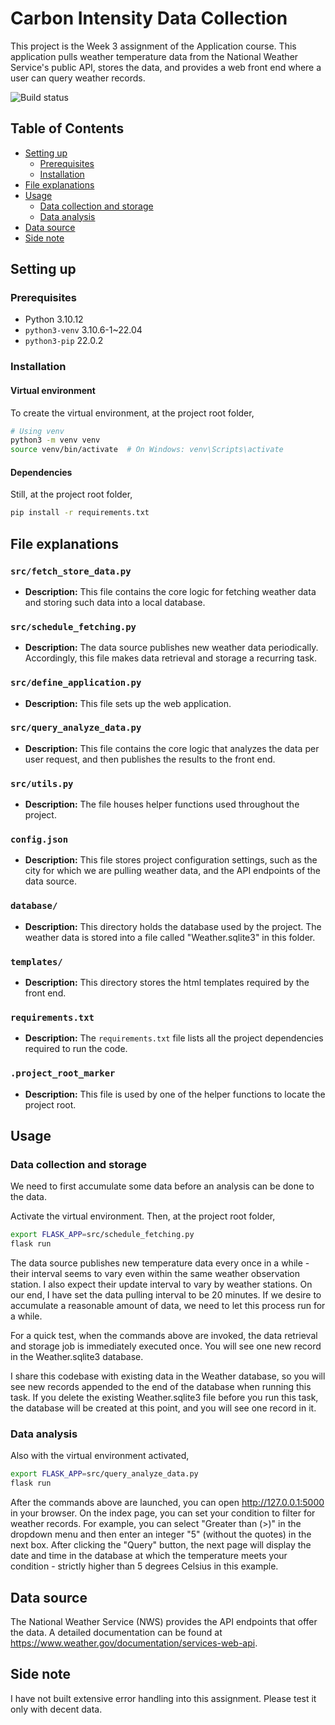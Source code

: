 # Carbon Intensity Data Collection

This project is the Week 3 assignment of the Application course. This application pulls weather temperature data from the National Weather Service's public API, stores the data, and provides a web front end where a user can query weather records. 

![Build status](https://github.com/EnergizeStatistics/capstone-csca5028/actions/workflows/python-app.yml/badge.svg)

## Table of Contents

- [Setting up](#setting-up)
  - [Prerequisites](#prerequisites)
  - [Installation](#installation)
- [File explanations](#file-explanations)
- [Usage](#usage)
  - [Data collection and storage](#data-collection-and-storage)
  - [Data analysis](#data-analysis)
- [Data source](#data-source)
- [Side note](#side-note)

## Setting up 

### Prerequisites
- Python 3.10.12
- `python3-venv` 3.10.6-1~22.04
- `python3-pip` 22.0.2

### Installation

#### Virtual environment
To create the virtual environment, at the project root folder,
```bash
# Using venv
python3 -m venv venv
source venv/bin/activate  # On Windows: venv\Scripts\activate
```

#### Dependencies
Still, at the project root folder,
```bash
pip install -r requirements.txt
```
## File explanations

### `src/fetch_store_data.py`

- **Description:** This file contains the core logic for fetching weather data and storing such data into a local database.

### `src/schedule_fetching.py`

- **Description:** The data source publishes new weather data periodically. Accordingly, this file makes data retrieval and storage a recurring task. 

### `src/define_application.py`

- **Description:** This file sets up the web application.

### `src/query_analyze_data.py`

- **Description:** This file contains the core logic that analyzes the data per user request, and then publishes the results to the front end. 

### `src/utils.py`

- **Description:** The file houses helper functions used throughout the project.

### `config.json`

- **Description:** This file stores project configuration settings, such as the city for which we are pulling weather data, and the API endpoints of the data source.

### `database/`

- **Description:** This directory holds the database used by the project. The weather data is stored into a file called "Weather.sqlite3" in this folder. 

### `templates/`

- **Description:** This directory stores the html templates required by the front end. 

### `requirements.txt`

- **Description:** The `requirements.txt` file lists all the project dependencies required to run the code.

### `.project_root_marker`

- **Description:** This file is used by one of the helper functions to locate the project root. 

## Usage
### Data collection and storage
We need to first accumulate some data before an analysis can be done to the data. 

Activate the virtual environment. Then, at the project root folder,
```bash
export FLASK_APP=src/schedule_fetching.py
flask run
```
The data source publishes new temperature data every once in a while - their interval seems to vary even within the same weather observation station. I also expect their update interval to vary by weather stations. On our end, I have set the data pulling interval to be 20 minutes. If we desire to accumulate a reasonable amount of data, we need to let this process run for a while. 

For a quick test, when the commands above are invoked, the data retrieval and storage job is immediately executed once. You will see one new record in the Weather.sqlite3 database. 

I share this codebase with existing data in the Weather database, so you will see new records appended to the end of the database when running this task. If you delete the existing Weather.sqlite3 file before you run this task, the database will be created at this point, and you will see one record in it. 

### Data analysis
Also with the virtual environment activated,
```bash
export FLASK_APP=src/query_analyze_data.py
flask run
```
After the commands above are launched, you can open http://127.0.0.1:5000 in your browser. On the index page, you can set your condition to filter for weather records. For example, you can select "Greater than (>)" in the dropdown menu and then enter an integer "5" (without the quotes) in the next box. After clicking the "Query" button, the next page will display the date and time in the database at which the temperature meets your condition - strictly higher than 5 degrees Celsius in this example. 

## Data source
The National Weather Service (NWS) provides the API endpoints that offer the data. A detailed documentation can be found at https://www.weather.gov/documentation/services-web-api.

## Side note
I have not built extensive error handling into this assignment. Please test it only with decent data.    
